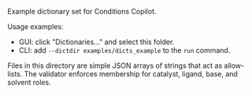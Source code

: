 Example dictionary set for Conditions Copilot.

Usage examples:

- GUI: click "Dictionaries…" and select this folder.
- CLI: add `--dictdir examples/dicts_example` to the `run` command.

Files in this directory are simple JSON arrays of strings that act as allow-lists.
The validator enforces membership for catalyst, ligand, base, and solvent roles.

